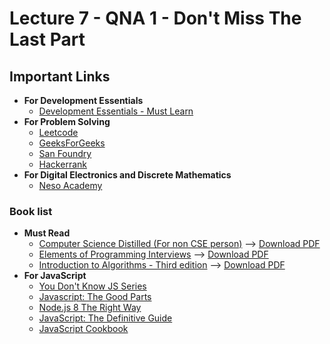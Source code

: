 # Lecture 7 - QNA 1 - Don't Miss The Last Part

## Important Links

- **For Development Essentials**
  - [Development Essentials - Must Learn](https://youtube.com/playlist?list=PL_XxuZqN0xVAebtxbmfZUaq69AS3ST4RZ)
- **For Problem Solving**
  - [Leetcode](https://leetcode.com/)
  - [GeeksForGeeks](https://www.geeksforgeeks.org/)
  - [San Foundry](https://www.sanfoundry.com/)
  - [Hackerrank](https://www.hackerrank.com/)
- **For Digital Electronics and Discrete Mathematics**
  - [Neso Academy](https://www.youtube.com/c/nesoacademy)

### Book list

- **Must Read**
  - [Computer Science Distilled (For non CSE person)](./images/computer-science-distilled.jpg) --> [Download PDF](https://code.energy/wp-content/uploads/computer-science-distilled-sample.pdf)
  - [Elements of Programming Interviews](./images/elements-of-programming-interviews.jpg) --> [Download PDF](https://drive.google.com/file/d/1HbsunIR1bxNrooDVxQYp9OB0NsmG1CwC/view?usp=sharing)
  - [Introduction to Algorithms - Third edition](./images/introduction-to-algorithms.jpg) --> [Download PDF](https://pd.daffodilvarsity.edu.bd/course/material/book-430/pdf_content)
- **For JavaScript**
  - [You Don't Know JS Series](./images/you-dont-know-js.jpg)
  - [Javascript: The Good Parts](./images/js-the-good-parts.jpg)
  - [Node.js 8 The Right Way](./images/nodejs-8-the-right-way.jpg)
  - [JavaScript: The Definitive Guide](./images/js-the-definitive-guide.jpg)
  - [JavaScript Cookbook](./images/js-cookbook.jpg)
